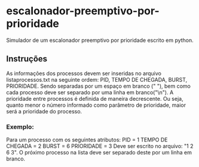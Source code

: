 # escalonador-preemptivo-por-prioridade
 Simulador de um escalonador preemptivo por prioridade escrito em python.

 ## Instruções
 As informações dos processos devem ser inseridas no arquivo listaprocessos.txt na seguinte ordem: PID, TEMPO DE CHEGADA, BURST, PRIORIDADE. Sendo separadas por um espaço em branco (" "), bem como cada processo deve ser separado por uma linha em branco("\n"). A prioridade entre processos é definida de maneira decrescente. Ou seja, quanto menor o número informado como parâmetro de prioridade, maior será a prioridade do processo.
 
 ### Exemplo: 
 Para um processo com os seguintes atributos:
 PID = 1
 TEMPO DE CHEGADA = 2
 BURST = 6
 PRIORIDADE = 3
 Deve ser escrito no arquivo: "1 2 6 3".
 O próximo processo na lista deve ser separado deste por um linha em branco.

